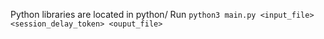Python libraries are located in python/
Run `python3 main.py <input_file> <session_delay_token> <ouput_file>`
